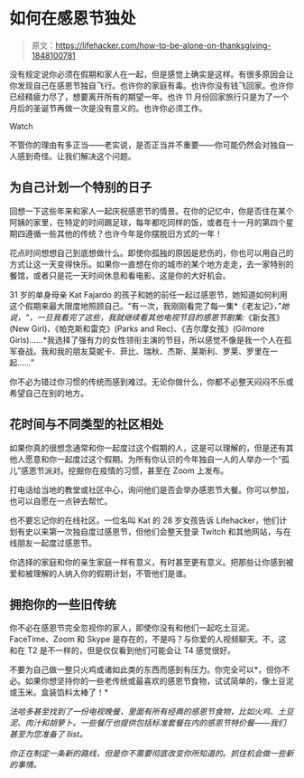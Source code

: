 # 如何在感恩节独处

> 原文：<https://lifehacker.com/how-to-be-alone-on-thanksgiving-1848100781>

没有规定说你必须在假期和家人在一起，但是感觉上确实是这样。有很多原因会让你发现自己在感恩节独自飞行。也许你的家庭有毒。也许你没有钱飞回家。也许你已经精疲力尽了，想要离开所有的期望一年。也许 11 月份回家旅行只是为了一个月后的圣诞节再做一次是没有意义的。也许你必须工作。

Watch

不管你的理由有多正当——老实说，是否正当并不重要——你可能仍然会对独自一人感到奇怪。让我们解决这个问题。

## **为自己计划一个特别的日子**

回想一下这些年来和家人一起庆祝感恩节的情景。在你的记忆中，你是否住在某个阿姨的家里，在特定的时间踢足球，每年都吃同样的饭，或者在十一月的第四个星期四遵循一些其他的传统？也许今年是你摆脱旧方式的一年！

花点时间想想自己到底想做什么。即使你孤独的原因是悲伤的，你也可以用自己的方式让这一天变得快乐。如果你一直想在你的城市的某个地方走走，去一家特别的餐馆，或者只是花一天时间休息和看电影，这是你的大好机会。

31 岁的单身母亲 Kat Fajardo 的孩子和她的前任一起过感恩节，她知道如何利用这个假期来最大限度地照顾自己。“有一次，我刚刚看完了每一集*《老友记》*，”她说，“，一旦我看完了这些，我就继续看其他电视节目的感恩节剧集:*《新女孩》(New Girl)、《帕克斯和雷克》(Parks and Rec)、《吉尔摩女孩》(Gilmore Girls)……*我选择了强有力的女性领衔主演的节目，所以感觉不像是我一个人在孤军奋战。我和我的朋友莫妮卡、菲比、瑞秋、杰斯、莱斯利、罗莱、罗里在一起……”

你不必为错过你习惯的传统而感到难过。无论你做什么，你都不必整天闷闷不乐或希望自己在别的地方。

## **花时间与不同类型的社区相处**

如果你真的很想念通常和你一起度过这个假期的人，这是可以理解的，但是还有其他人愿意和你一起度过这个假期。为所有你认识的今年独自一人的人举办一个“孤儿”感恩节派对。挖掘你在疫情的习惯，甚至在 Zoom 上发布。

打电话给当地的教堂或社区中心，询问他们是否会举办感恩节大餐。你可以参加，也可以自愿在一点钟去帮忙。

也不要忘记你的在线社区。一位名叫 Kat 的 28 岁女孩告诉 Lifehacker，他们计划有史以来第一次独自度过感恩节，但他们会整天登录 Twitch 和其他网站，与在线朋友一起度过感恩节。

你选择的家庭和你的亲生家庭一样有意义，有时甚至更有意义。把那些让你感到被爱和被理解的人纳入你的假期计划，不管他们是谁。

## 拥抱你的一些旧传统

你不必在感恩节完全忽视你的家人，即使你没有和他们一起吃土豆泥。FaceTime、Zoom 和 Skype 是存在的，不是吗？与你爱的人视频聊天。不，这和在 T2 是不一样的，但是仅仅看到他们可能会让 T4 感觉很好。

不要为自己做一整只火鸡或诸如此类的东西而感到有压力。你完全可以*，但你不必。如果你想坚持你的一些老传统或最喜欢的感恩节食物，试试简单的，像土豆泥或玉米。盒装馅料太棒了！*

*法哈多甚至找到了一份电视晚餐，里面有所有经典的感恩节食物，比如火鸡、土豆泥、肉汁和胡萝卜。一些餐厅也提供包括标准套餐在内的感恩节特价餐——我们甚至为您准备了 llist。*

*你正在制定一条新的路线，但是你不需要彻底改变你所知道的。抓住机会做一些新的事情。*
